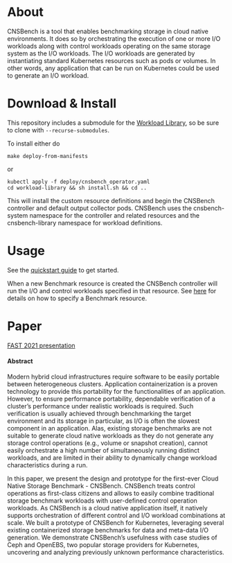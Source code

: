 # About

CNSBench is a tool that enables benchmarking storage in cloud native
environments.  It does so by orchestrating the execution of one or more I/O
workloads along with control workloads operating on the same storage system as
the I/O workloads.  The I/O workloads are generated by instantiating standard
Kubernetes resources such as pods or volumes.  In other words, any application
that can be run on Kubernetes could be used to generate an I/O workload.

# Download & Install<a name="download-install"></a>

This repository includes a submodule for the [Workload
Library](https://github.com/CNSBench/workload-library), so be sure to clone with
`--recurse-submodules`.

To install either do
```
make deploy-from-manifests
```
or
```
kubectl apply -f deploy/cnsbench_operator.yaml
cd workload-library && sh install.sh && cd ..
```

This will install the custom resource definitions and begin the CNSBench
controller and default output collector pods.  CNSBench uses the cnsbench-system
namespace for the controller and related resources and the cnsbench-library
namespace for workload definitions.

# Usage

See the [quickstart guide](doc/examples/quickstart) to get started.

When a new Benchmark resource is created the CNSBench controller will run the
I/O and control workloads specified in that resource.  See
[here](doc/benchmark\_resource.md) for details on how to specify a Benchmark
resource.

# Paper

[FAST 2021
presentation](https://www.usenix.org/conference/fast21/presentation/merenstein)

#### Abstract

Modern hybrid cloud infrastructures require software to be easily portable
between heterogeneous clusters. Application containerization is a proven
technology to provide this portability for the functionalities of an
application. However, to ensure performance portability, dependable verification
of a cluster’s performance under realistic workloads is required. Such
verification is usually achieved through benchmarking the target environment and
its storage in particular, as I/O is often the slowest component in an
application. Alas, existing storage benchmarks are not suitable to generate
cloud native workloads as they do not generate any storage control operations
(e.g., volume or snapshot creation), cannot easily orchestrate a high number of
simultaneously running distinct workloads, and are limited in their ability to
dynamically change workload characteristics during a run.

In this paper, we present the design and prototype for the first-ever Cloud
Native Storage Benchmark - CNSBench. CNSBench treats control operations as
first-class citizens and allows to easily combine traditional storage benchmark
workloads with user-defined control operation workloads. As CNSBench is a cloud
native application itself, it natively supports orchestration of different
control and I/O workload combinations at scale. We built a prototype of CNSBench
for Kubernetes, leveraging several existing containerized storage benchmarks for
data and meta-data I/O generation. We demonstrate CNSBench’s usefulness with
case studies of Ceph and OpenEBS, two popular storage providers for Kubernetes,
uncovering and analyzing previously unknown performance characteristics.
